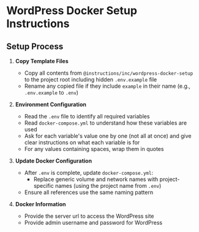 # WordPress Docker Setup Instructions

## Setup Process

1. **Copy Template Files**
    - Copy all contents from `@instructions/inc/wordpress-docker-setup` to the project root including hidden `.env.example` file
    - Rename any copied file if they include `example` in their name (e.g., `.env.example` to `.env`)

2. **Environment Configuration**
    - Read the `.env` file to identify all required variables
    - Read `docker-compose.yml` to understand how these variables are used
    - Ask for each variable's value one by one (not all at once) and give clear instructions on what each variable is for
    - For any values containing spaces, wrap them in quotes

3. **Update Docker Configuration**
    - After `.env` is complete, update `docker-compose.yml`:
        - Replace generic volume and network names with project-specific names (using the project name from `.env`)
    - Ensure all references use the same naming pattern

4. **Docker Information**
   - Provide the server url to access the WordPress site
   - Provide admin username and password for WordPress
